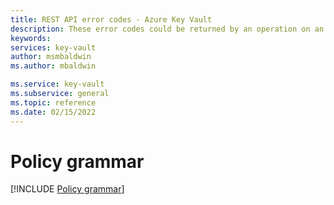 ```yaml
---
title: REST API error codes - Azure Key Vault
description: These error codes could be returned by an operation on an Azure Key Vault web service.
keywords: 
services: key-vault
author: msmbaldwin
ms.author: mbaldwin

ms.service: key-vault
ms.subservice: general
ms.topic: reference
ms.date: 02/15/2022
---
```

 
# Policy grammar

[!INCLUDE [Policy grammar](../../../includes/key-management-policy-grammar.md)]